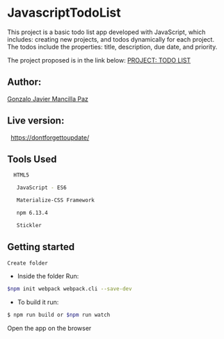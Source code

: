 # JavascriptTodoList

This project is a basic todo list app developed with JavaScript, which includes: creating new projects, and todos dynamically for each project. The todos include the properties: title, description, due date, and priority.

The project proposed is in the link below:
<a href="https://www.theodinproject.com/courses/javascript/lessons/todo-list">PROJECT: TODO LIST</a>

## Author:
<a href="https://github.com/gonjavi/">Gonzalo Javier Mancilla Paz</a> 
<h2>Live version:</h2> 
<a href="#">https://dontforgettoupdate/</a>

## Tools Used
```bash
  HTML5
 ```
 ```bash
   JavaScript - ES6
 ```
  ```bash
   Materialize-CSS Framework
 ```
  ```bash
   npm 6.13.4
 ```
  ```bash
   Stickler
```

  

## Getting started
```bash
Create folder
```
* Inside the folder Run:
```bash
$npm init webpack webpack.cli --save-dev
```
* To build it run:
```bash
$ npm run build or $npm run watch
```
Open the app on the browser
